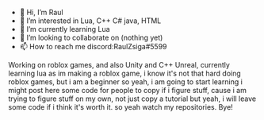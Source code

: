 - 👋 Hi, I’m Raul
- 👀 I’m interested in Lua, C++  C# java, HTML
- 🌱 I’m currently learning Lua
- 💞️ I’m looking to collaborate on (nothing yet)
- 📫 How to reach me discord:RaulZsiga#5599



Working on roblox games, and also Unity and C++ Unreal, currently learning lua as im making a roblox game, i know it's not that hard doing roblox games, but i am a beginner
so yeah, i am  going to start learning i might post here some code for people to copy if i figure stuff, cause i am trying to figure stuff on my own, not just copy a tutorial
but yeah, i will leave some code if i think it's worth it. so yeah watch my repositories. Bye!
